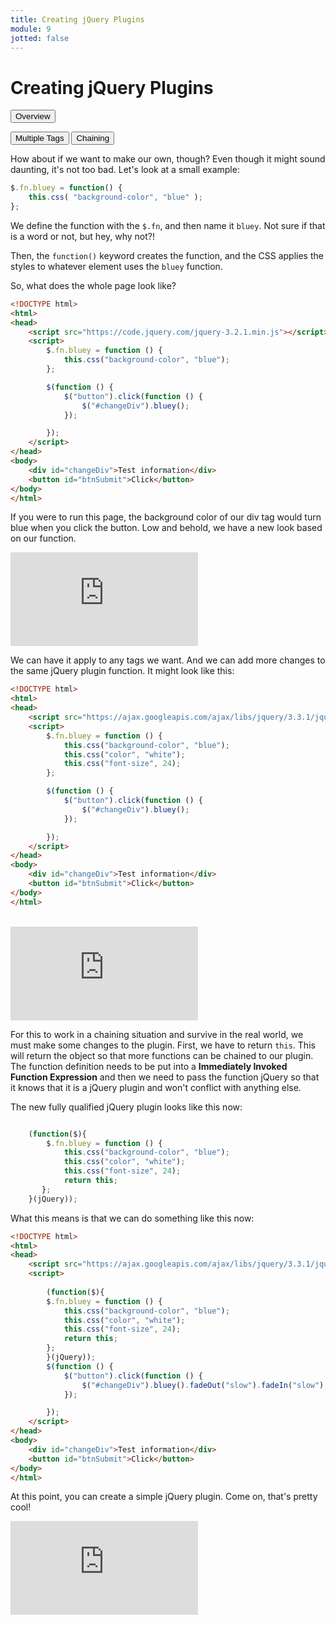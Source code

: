 ```yaml
---
title: Creating jQuery Plugins
module: 9
jotted: false
---
```


# Creating jQuery Plugins

<div class="tab">
  <button class="tablinks active" onclick="openTab(event, 'Overview')">Overview</button>

  <button class="tablinks" onclick="openTab(event, 'multipletags')">Multiple Tags</button>
  <button class="tablinks" onclick="openTab(event, 'chaining')">Chaining</button>
  

</div>
<div id="Overview" class="tabcontent" style="display:block">
<div class="tabhtml" markdown="1">

How about if we want to make our own, though?  Even though it might sound daunting, it's not too bad.  Let's look at a small example:

```js
$.fn.bluey = function() {
    this.css( "background-color", "blue" );
};
```

We define the function with the `$.fn`, and then name it `bluey`.  Not sure if that is a word or not, but hey, why not?!

Then, the `function()` keyword creates the function, and the CSS applies the styles to whatever element uses the `bluey` function.

So, what does the whole page look like?

```html
<!DOCTYPE html>
<html>
<head>
    <script src="https://code.jquery.com/jquery-3.2.1.min.js"></script>
    <script>
        $.fn.bluey = function () {
            this.css("background-color", "blue");
        };

        $(function () {
            $("button").click(function () {
                $("#changeDiv").bluey();
            });

        });
    </script>
</head>
<body>
    <div id="changeDiv">Test information</div>
    <button id="btnSubmit">Click</button>
</body>
</html>

```

If you were to run this page, the background color of our div tag would turn blue when you click the button. Low and behold, we have a new look based on our function.  

<div class="embed-responsive embed-responsive-16by9"><iframe class="embed-responsive-item" src="https://www.youtube.com/embed/ammsnsb6Ngg" frameborder="0" allowfullscreen></iframe></div>

</div>
</div>

<div id="multipletags" class="tabcontent">
<div class="tabhtml" markdown="1">

We can have it apply to any tags we want.  And we can add more changes to the same jQuery plugin function.  It might look like this:

```html
<!DOCTYPE html>
<html>
<head>
    <script src="https://ajax.googleapis.com/ajax/libs/jquery/3.3.1/jquery.min.js"></script>
    <script>
        $.fn.bluey = function () {
            this.css("background-color", "blue");
            this.css("color", "white");
            this.css("font-size", 24);
        };

        $(function () {
            $("button").click(function () {
                $("#changeDiv").bluey();
            });

        });
    </script>
</head>
<body>
    <div id="changeDiv">Test information</div>
    <button id="btnSubmit">Click</button>
</body>
</html>
```
<br/>

<div class="embed-responsive embed-responsive-16by9"><iframe class="embed-responsive-item" src="https://www.youtube.com/embed/97wPti2QG-s" frameborder="0" allowfullscreen></iframe></div>

</div>
</div>

<div id="chaining" class="tabcontent">
<div class="tabhtml" markdown="1">

For this to work in a chaining situation and survive in the real world, we must make some changes to the plugin.  First, we have to return `this`. This will return the object so that more functions can be chained to our plugin.  The function definition needs to be put into a **Immediately Invoked Function Expression** and then we need to pass the function jQuery so that it knows that it is a jQuery plugin and won't conflict with anything else.

The new fully qualified jQuery plugin looks like this now:

```js

    (function($){
        $.fn.bluey = function () {
            this.css("background-color", "blue");
            this.css("color", "white");
            this.css("font-size", 24);
            return this;
       };
    }(jQuery));
```

What this means is that we can do something like this now:

```html
<!DOCTYPE html>
<html>
<head>
    <script src="https://ajax.googleapis.com/ajax/libs/jquery/3.3.1/jquery.min.js"></script>
    <script>
       
        (function($){
        $.fn.bluey = function () {
            this.css("background-color", "blue");
            this.css("color", "white");
            this.css("font-size", 24);
            return this;
        };
        }(jQuery));
        $(function () {
            $("button").click(function () {
                $("#changeDiv").bluey().fadeOut("slow").fadeIn("slow");
            });

        });
    </script>
</head>
<body>
    <div id="changeDiv">Test information</div>
    <button id="btnSubmit">Click</button>
</body>
</html>
```

At this point, you can create a simple jQuery plugin.  Come on, that's pretty cool!

<div class="embed-responsive embed-responsive-16by9"><iframe class="embed-responsive-item" src="https://www.youtube.com/embed/D-awHrt-Ves" frameborder="0" allowfullscreen></iframe></div>

</div>
</div>
